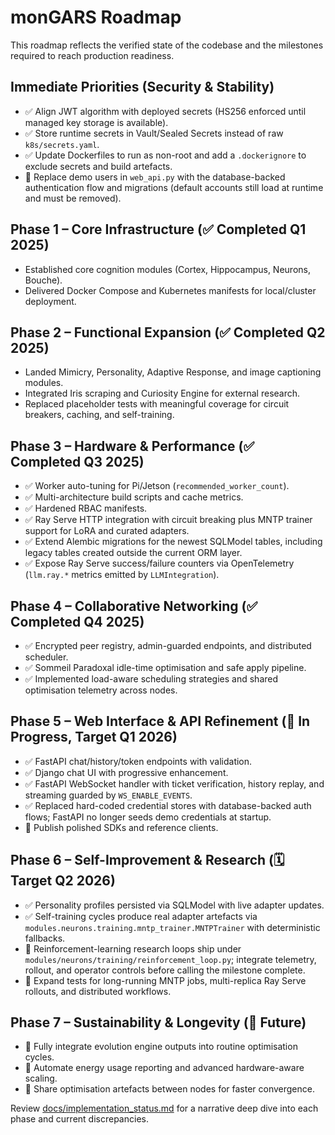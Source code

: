# monGARS Roadmap

This roadmap reflects the verified state of the codebase and the milestones
required to reach production readiness.

## Immediate Priorities (Security & Stability)

- ✅ Align JWT algorithm with deployed secrets (HS256 enforced until managed key storage is available).
- ✅ Store runtime secrets in Vault/Sealed Secrets instead of raw `k8s/secrets.yaml`.
- ✅ Update Dockerfiles to run as non-root and add a `.dockerignore` to exclude
  secrets and build artefacts.
- 🔄 Replace demo users in `web_api.py` with the database-backed authentication
  flow and migrations (default accounts still load at runtime and must be
  removed).

## Phase 1 – Core Infrastructure (✅ Completed Q1 2025)

- Established core cognition modules (Cortex, Hippocampus, Neurons, Bouche).
- Delivered Docker Compose and Kubernetes manifests for local/cluster deployment.

## Phase 2 – Functional Expansion (✅ Completed Q2 2025)

- Landed Mimicry, Personality, Adaptive Response, and image captioning modules.
- Integrated Iris scraping and Curiosity Engine for external research.
- Replaced placeholder tests with meaningful coverage for circuit breakers,
  caching, and self-training.

## Phase 3 – Hardware & Performance (✅ Completed Q3 2025)

- ✅ Worker auto-tuning for Pi/Jetson (`recommended_worker_count`).
- ✅ Multi-architecture build scripts and cache metrics.
- ✅ Hardened RBAC manifests.
- ✅ Ray Serve HTTP integration with circuit breaking plus MNTP trainer support
  for LoRA and curated adapters.
- ✅ Extend Alembic migrations for the newest SQLModel tables, including legacy
  tables created outside the current ORM layer.
- ✅ Expose Ray Serve success/failure counters via OpenTelemetry (`llm.ray.*`
  metrics emitted by `LLMIntegration`).

## Phase 4 – Collaborative Networking (✅ Completed Q4 2025)

- ✅ Encrypted peer registry, admin-guarded endpoints, and distributed scheduler.
- ✅ Sommeil Paradoxal idle-time optimisation and safe apply pipeline.
- ✅ Implemented load-aware scheduling strategies and shared optimisation telemetry
  across nodes.

## Phase 5 – Web Interface & API Refinement (🔄 In Progress, Target Q1 2026)

- ✅ FastAPI chat/history/token endpoints with validation.
- ✅ Django chat UI with progressive enhancement.
- ✅ FastAPI WebSocket handler with ticket verification, history replay, and
  streaming guarded by `WS_ENABLE_EVENTS`.
- ✅ Replaced hard-coded credential stores with database-backed auth flows;
  FastAPI no longer seeds demo credentials at startup.
- 🚧 Publish polished SDKs and reference clients.

## Phase 6 – Self-Improvement & Research (🗓 Target Q2 2026)

- ✅ Personality profiles persisted via SQLModel with live adapter updates.
- ✅ Self-training cycles produce real adapter artefacts via
  `modules.neurons.training.mntp_trainer.MNTPTrainer` with deterministic fallbacks.
- 🔄 Reinforcement-learning research loops ship under
  `modules/neurons/training/reinforcement_loop.py`; integrate telemetry,
  rollout, and operator controls before calling the milestone complete.
- 🔄 Expand tests for long-running MNTP jobs, multi-replica Ray Serve rollouts,
  and distributed workflows.

## Phase 7 – Sustainability & Longevity (🌱 Future)

- 🚧 Fully integrate evolution engine outputs into routine optimisation cycles.
- 🚧 Automate energy usage reporting and advanced hardware-aware scaling.
- 🚧 Share optimisation artefacts between nodes for faster convergence.

Review [docs/implementation_status.md](docs/implementation_status.md) for a
narrative deep dive into each phase and current discrepancies.
